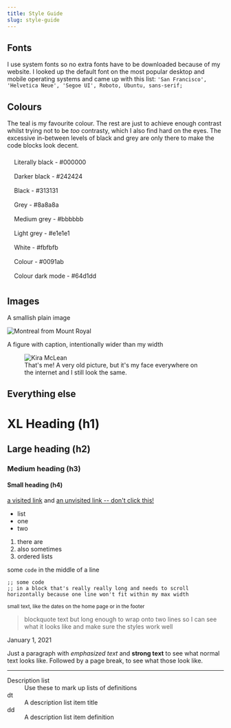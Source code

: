 ```yaml
---
title: Style Guide
slug: style-guide
---
```


## Fonts

I use system fonts so no extra fonts have to be downloaded because of my website. I looked up the default font on the most popular desktop and mobile operating systems and came up with this list: `'San Francisco', 'Helvetica Neue', 'Segoe UI', Roboto, Ubuntu, sans-serif;`

## Colours

The teal is my favourite colour. The rest are just to achieve enough contrast whilst trying not to be _too_ contrasty, which I also find hard on the eyes. The excessive in-between levels of black and grey are only there to make the code blocks look decent.

<div style="padding: 0.5rem 1rem; color: var(--white); background: var(--literally-black);">Literally black - #000000</div>
<div style="padding: 0.5rem 1rem; color: var(--white); background: var(--darker-black);">Darker black - #242424</div>
<div style="padding: 0.5rem 1rem; color: var(--white); background: var(--black);">Black - #313131</div>
<div style="padding: 0.5rem 1rem; color: var(--white); background: var(--grey);">Grey - #8a8a8a</div>
<div style="padding: 0.5rem 1rem; color: var(--black); background: var(--medium-grey);">Medium grey - #bbbbbb</div>
<div style="padding: 0.5rem 1rem; color: var(--black); background: var(--light-grey);">Light grey - #e1e1e1</div>
<div style="padding: 0.5rem 1rem; color: var(--black); background: var(--white);">White - #fbfbfb</div>
<div style="padding: 0.5rem 1rem; color: var(--white);  background: var(--colour);">Colour - #0091ab</div>
<div style="padding: 0.5rem 1rem; color: var(--black);  background: var(--colour-dark-mode);">Colour dark mode - #64d1dd</div>

## Images

A smallish plain image

![Montreal from Mount Royal](/assets/images/montreal.jpg)

A figure with caption, intentionally wider than my width

<figure>
  <img src="/assets/images/me.jpg" alt="Kira McLean">
  <figcaption>That's me! A very old picture, but it's my face everywhere on the internet and I still look the same.</figcaption>
</figure>

## Everything else

# XL Heading (h1)

## Large heading (h2)

### Medium heading (h3)

#### Small heading (h4)

[a visited link](/style-guide) and [an unvisited link -- don't click this!](https://example.com/dont-click-this-kira)

- list
- one
- two

1. there are
2. also sometimes
3. ordered lists

some `code` in the middle of a line

```
;; some code
;; in a block that's really really long and needs to scroll horizontally because one line won't fit within my max width
```

<small>small text, like the dates on the home page or in the footer</small>

> blockquote text but long enough to wrap onto two lines so I can see what it looks like and make sure the styles work well

<time datetime="2020-01-01">January 1, 2021</time>

Just a paragraph with _emphasized text_ and **strong text** to see what normal text looks like. Followed by a page break, to see what those look like.

---

<dl>
  <dt>Description list</dt>
  <dd>Use these to mark up lists of definitions</dd>

  <dt>dt</dt>
  <dd>A description list item title</dd>

  <dt>dd</dt>
  <dd>A description list item definition</dd>
</dl>
